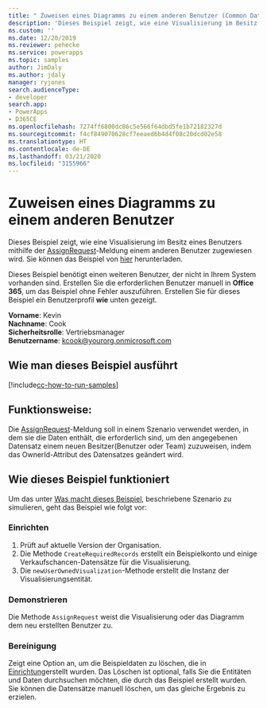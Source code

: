 ```yaml
---
title: " Zuweisen eines Diagramms zu einem anderen Benutzer (Common Data Service) | Microsoft-Dokumentation"
description: 'Dieses Beispiel zeigt, wie eine Visualisierung im Besitz eines Benutzers einem anderen Benutzer zugewiesen wird '
ms.custom: ''
ms.date: 12/20/2019
ms.reviewer: pehecke
ms.service: powerapps
ms.topic: samples
author: JimDaly
ms.author: jdaly
manager: ryjones
search.audienceType:
- developer
search.app:
- PowerApps
- D365CE
ms.openlocfilehash: 7274ff6800dc86c5e566f64dbd5fe1b72182327d
ms.sourcegitcommit: f4cf849070628cf7eeaed6b4d4f08c20dcd02e58
ms.translationtype: HT
ms.contentlocale: de-DE
ms.lasthandoff: 03/21/2020
ms.locfileid: "3155966"
---
```

# <a name="assign-a-chart-to-another-user"></a>Zuweisen eines Diagramms zu einem anderen Benutzer

Dieses Beispiel zeigt, wie eine Visualisierung im Besitz eines Benutzers mithilfe der [AssignRequest](https://docs.microsoft.com/dotnet/api/microsoft.crm.sdk.messages.assignrequest?view=dynamics-general-ce-9)-Meldung einem anderen Benutzer zugewiesen wird. Sie können das Beispiel von [hier](https://github.com/microsoft/PowerApps-Samples/tree/master/cds/orgsvc/C%23/AssignChartToAnotherUser) herunterladen.

Dieses Beispiel benötigt einen weiteren Benutzer, der nicht in Ihrem System vorhanden sind. Erstellen Sie die erforderlichen Benutzer manuell in **Office 365**, um das Beispiel ohne Fehler auszuführen. Erstellen Sie für dieses Beispiel ein Benutzerprofil **wie** unten gezeigt. 

**Vorname**: Kevin<br/>
**Nachname**: Cook<br/>
**Sicherheitsrolle**: Vertriebsmanager<br/>
**Benutzername**: kcook@yourorg.onmicrosoft.com<br/>

## <a name="how-to-run-this-sample"></a>Wie man dieses Beispiel ausführt

[!include[cc-how-to-run-samples](../../includes/cc-how-to-run-samples.md)]

## <a name="what-this-sample-does"></a>Funktionsweise:

Die [AssignRequest](https://docs.microsoft.com/dotnet/api/microsoft.crm.sdk.messages.assignrequest?view=dynamics-general-ce-9)-Meldung soll in einem Szenario verwendet werden, in dem sie die Daten enthält, die erforderlich sind, um den angegebenen Datensatz einem neuen Besitzer(Benutzer oder Team) zuzuweisen, indem das OwnerId-Attribut des Datensatzes geändert wird.

## <a name="how-this-sample-works"></a>Wie dieses Beispiel funktioniert

Um das unter [Was macht dieses Beispiel](#what-this-sample-does), beschriebene Szenario zu simulieren, geht das Beispiel wie folgt vor:

### <a name="setup"></a>Einrichten

1. Prüft auf aktuelle Version der Organisation.
2. Die Methode `CreateRequiredRecords` erstellt ein Beispielkonto und einige Verkaufschancen-Datensätze für die Visualisierung.
3. Die `newUserOwnedVisualization`-Methode erstellt die Instanz der Visualisierungsentität.

### <a name="demonstrate"></a>Demonstrieren

Die Methode `AssignRequest` weist die Visualisierung oder das Diagramm dem neu erstellten Benutzer zu.

### <a name="clean-up"></a>Bereinigung

Zeigt eine Option an, um die Beispieldaten zu löschen, die in [Einrichtung](#setup)erstellt wurden. Das Löschen ist optional, falls Sie die Entitäten und Daten durchsuchen möchten, die durch das Beispiel erstellt wurden. Sie können die Datensätze manuell löschen, um das gleiche Ergebnis zu erzielen.